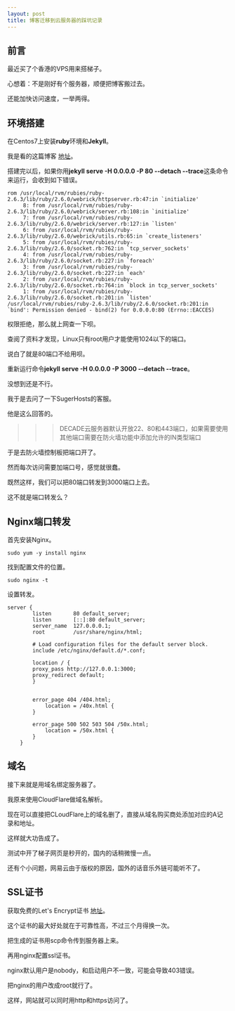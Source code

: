```yaml
---
layout: post
title: 博客迁移到云服务器的踩坑记录
---
```


## 前言

最近买了个香港的VPS用来搭梯子。

心想着：不是刚好有个服务器，顺便把博客搬过去。

还能加快访问速度，一举两得。


## 环境搭建

在Centos7上安装**ruby**环境和**Jekyll**。

我是看的这篇博客 [地址](https://cloud.tencent.com/developer/article/1453573)。

搭建完以后，如果你用**jekyll serve -H 0.0.0.0 -P 80 --detach --trace**这条命令来运行，会收到如下错误。

```
rom /usr/local/rvm/rubies/ruby-2.6.3/lib/ruby/2.6.0/webrick/httpserver.rb:47:in `initialize'
	 8: from /usr/local/rvm/rubies/ruby-2.6.3/lib/ruby/2.6.0/webrick/server.rb:108:in `initialize'
	 7: from /usr/local/rvm/rubies/ruby-2.6.3/lib/ruby/2.6.0/webrick/server.rb:127:in `listen'
	 6: from /usr/local/rvm/rubies/ruby-2.6.3/lib/ruby/2.6.0/webrick/utils.rb:65:in `create_listeners'
	 5: from /usr/local/rvm/rubies/ruby-2.6.3/lib/ruby/2.6.0/socket.rb:762:in `tcp_server_sockets'
	 4: from /usr/local/rvm/rubies/ruby-2.6.3/lib/ruby/2.6.0/socket.rb:227:in `foreach'
	 3: from /usr/local/rvm/rubies/ruby-2.6.3/lib/ruby/2.6.0/socket.rb:227:in `each'
	 2: from /usr/local/rvm/rubies/ruby-2.6.3/lib/ruby/2.6.0/socket.rb:764:in `block in tcp_server_sockets'
	 1: from /usr/local/rvm/rubies/ruby-2.6.3/lib/ruby/2.6.0/socket.rb:201:in `listen'
/usr/local/rvm/rubies/ruby-2.6.3/lib/ruby/2.6.0/socket.rb:201:in `bind': Permission denied - bind(2) for 0.0.0.0:80 (Errno::EACCES)
```
权限拒绝，那么就上网查一下呗。

查阅了资料才发现，Linux只有root用户才能使用1024以下的端口。

说白了就是80端口不给用呗。

重新运行命令**jekyll serve -H 0.0.0.0 -P 3000 --detach --trace**。

没想到还是不行。

我于是去问了一下SugerHosts的客服。

他是这么回答的。

>>> DECADE云服务器默认开放22、80和443端口，如果需要使用其他端口需要在防火墙功能中添加允许的IN类型端口

于是去防火墙控制板把端口开了。

然而每次访问需要加端口号，感觉就很蠢。

既然这样，我们可以把80端口转发到3000端口上去。

这不就是端口转发么？


## Nginx端口转发

首先安装Nginx。

```
sudo yum -y install nginx
```

找到配置文件的位置。

```
sudo nginx -t
```
设置转发。

```
server {
        listen       80 default_server;
        listen       [::]:80 default_server;
        server_name  127.0.0.0.1;
        root         /usr/share/nginx/html;

        # Load configuration files for the default server block.
        include /etc/nginx/default.d/*.conf;

        location / {
        proxy_pass http://127.0.0.1:3000;
        proxy_redirect default;
        }


        error_page 404 /404.html;
            location = /40x.html {
        }

        error_page 500 502 503 504 /50x.html;
            location = /50x.html {
        }
    }
```

## 域名

接下来就是用域名绑定服务器了。

我原来使用CloudFlare做域名解析。

现在可以直接把CLoudFlare上的域名删了，直接从域名购买商处添加对应的A记录和地址。

这样就大功告成了。

测试中开了梯子网页是秒开的，国内的话稍微慢一点。

还有个小问题，网易云由于版权的原因，国外的话音乐外链可能听不了。

## SSL证书

获取免费的Let's Encrypt证书 [地址](https://freessl.cn/)。

这个证书的最大好处就在于可靠性高，不过三个月得换一次。

把生成的证书用scp命令传到服务器上来。

再用nginx配置ssl证书。

nginx默认用户是nobody，和启动用户不一致，可能会导致403错误。

把nginx的用户改成root就行了。

这样，网站就可以同时用http和https访问了。






